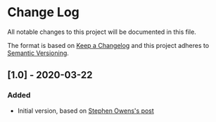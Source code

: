# Change Log
All notable changes to this project will be documented in this file.
 
The format is based on [Keep a Changelog](http://keepachangelog.com/)
and this project adheres to [Semantic Versioning](http://semver.org/).
 
## [1.0] - 2020-03-22
 
### Added

- Initial version, based on [Stephen Owens's post](https://foxdeploy.com/2014/11/03/pushbullet-powershell-powerbullet)
